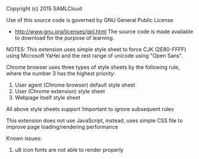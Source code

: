 Copyright (c) 2015 SAMLCloud

Use of this source code is governed by GNU General Public License
- http://www.gnu.org/licenses/gpl.html
The source code is made available to download for the purpose of learning.


NOTES:
This extension uses simple style sheet to force CJK (2E80-FFFF) using Microsoft YaHei
and the rest range of unicode using "Open Sans".

Chrome browser uses three types of style sheets by the following rule, where
the number 3 has the highest priority:
1. User agent (Chrome browser) default style sheet
2. User (Chrome extension) style sheet
3. Webpage itself style sheet

All above style sheets support !important to ignore subsequent rules

This extension does not use JavaScript, instead, uses simple CSS file to improve
page loading/rendering performance


Known issues:
1. u8 icon fonts are not able to render properly
